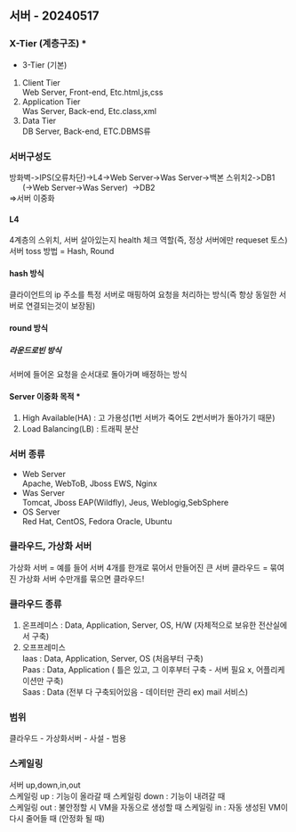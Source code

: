## 서버 - 20240517
### X-Tier (계층구조) *
- 3-Tier (기본)
1. Client Tier  
Web Server, Front-end, Etc.html,js,css
2. Application Tier  
Was Server, Back-end, Etc.class,xml
3. Data Tier  
DB Server, Back-end, ETC.DBMS류  
### 서버구성도  <br>    
방화벽->IPS(오류차단)->L4->Web Server->Was Server->백본 스위치2->DB1   
&nbsp;&nbsp;&nbsp;&nbsp;&nbsp;&nbsp;(->Web Server->Was Server)&nbsp;&nbsp;->DB2  
=>서버 이중화 
#### L4  
4계층의 스위치, 서버 살아있는지 health 체크 역할(즉, 정상 서버에만 requeset 토스)  
서버 toss 방법 = Hash, Round
#### hash 방식
클라이언트의 ip 주소를 특정 서버로 매핑하여 요청을 처리하는 방식(즉  항상 동일한 서버로 연결되는것이 보장됨)  
#### round 방식
##### 라운드로빈 방식
서버에 들어온 요청을 순서대로 돌아가며 배정하는 방식  
#### Server 이중화 목적 *
1. High Available(HA) : 고 가용성(1번 서버가 죽어도 2번서버가 돌아가기 때문)  
2. Load Balancing(LB) : 트래픽 분산
### 서버 종류
 - Web Server   
Apache, WebToB, Jboss EWS, Nginx
 - Was Server   
Tomcat, Jboss EAP(Wildfly), Jeus, Weblogig,SebSphere
 - OS Server   
Red Hat, CentOS, Fedora Oracle, Ubuntu  
### 클라우드, 가상화 서버
가상화 서버 = 예를 들어 서버 4개를 한개로 묶어서 만들어진 큰 서버
클라우드 = 묶여진 가상화 서버 수만개를 묶으면 클라우드!
### 클라우드 종류
1. 온프레미스 : Data, Application, Server, OS, H/W (자체적으로 보유한 전산실에서 구축)
2. 오프프레미스  
 Iaas :  Data, Application, Server, OS (처음부터 구축)  
 Paas :  Data, Application ( 틀은 있고, 그 이후부터 구축 - 서버 필요 x, 어플리케이션만 구축)  
 Saas :  Data (전부 다 구축되어있음 - 데이터만 관리 ex) mail 서비스)  
### 범위
클라우드 - 가상화서버 - 사설 - 범용
### 스케일링
서버 up,down,in,out  
스케일링 up : 기능이 올라갈 때 
스케일링 down : 기능이 내려갈 때  
스케일링 out : 불안정할 시 VM을 자동으로 생성할 때
스케일링 in : 자동 생성된 VM이 다시 줄어들 때 (안정화 될 때)















